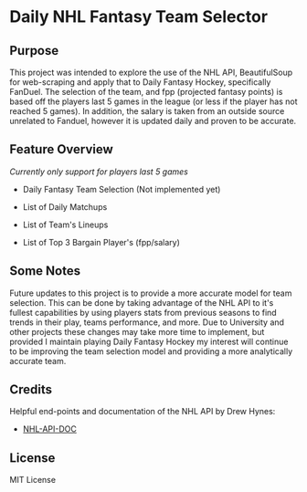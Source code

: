 # Daily NHL Fantasy Team Selector

## Purpose

This project was intended to explore the use of the NHL API, BeautifulSoup for web-scraping and apply that to Daily Fantasy Hockey, specifically FanDuel. The selection of the team, and fpp (projected fantasy points) is based off the players last 5 games in the league (or less if the player has not reached 5 games). In addition, the salary is taken from an outside source unrelated to Fanduel, however it is updated daily and proven to be accurate.

## Feature Overview

*Currently only support for players last 5 games*

* Daily Fantasy Team Selection (Not implemented yet)

* List of Daily Matchups

* List of Team's Lineups

* List of Top 3 Bargain Player's (fpp/salary)

## Some Notes

Future updates to this project is to provide a more accurate model for team selection. This can be done by taking advantage of the NHL API to it's fullest capabilities by using players stats from previous seasons to find trends in their play, teams performance, and more. Due to University and other projects these changes may take more time to implement, but provided I maintain playing Daily Fantasy Hockey my interest will continue to be improving the team selection model and providing a more analytically accurate team.

## Credits

Helpful end-points and documentation of the NHL API by Drew Hynes:
- [NHL-API-DOC](https://gitlab.com/dword4/nhlapi)

## License

MIT License
